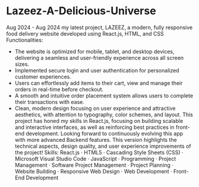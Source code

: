 # Lazeez-A-Delicious-Universe
Aug 2024 - Aug 2024
my latest project, LAZEEZ, a modern, fully responsive food delivery website developed using React.js, HTML, and CSS
Functionalities:
- The website is optimized for mobile, tablet, and desktop devices, delivering a seamless and user-friendly experience across all screen sizes.
- Implemented secure login and user authentication for personalized customer experiences.
- Users can effortlessly add items to their cart, view and manage their orders in real-time before checkout.
- A smooth and intuitive order placement system allows users to complete their transactions with ease.
- Clean, modern design focusing on user experience and attractive aesthetics, with attention to typography, color schemes, and layout.
This project has honed my skills in React.js, focusing on building scalable and interactive interfaces, as well as reinforcing best practices in front-end development. Looking forward to continuously evolving this app with more advanced Backend features.
This version highlights the technical aspects, design quality, and user experience improvements of the project!
Skills: React.js · HTML5 · Cascading Style Sheets (CSS) · Microsoft Visual Studio Code · JavaScript · Programming · Project Management · Software Project Management · Project Planning · Website Building · Responsive Web Design · Web Development · Front-End Development
